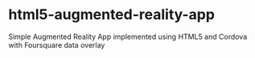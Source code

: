 html5-augmented-reality-app
===========================

Simple Augmented Reality App implemented using HTML5 and Cordova with Foursquare data overlay

